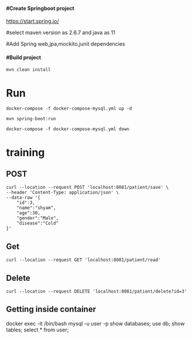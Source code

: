 #### **#Create Springboot project**

https://start.spring.io/

#select maven version as 2.6.7 and java as 11

#Add Spring web,jpa,mockito,junit dependencies

#### **#Build project**
```
mvn clean install
```

# Run
```
docker-compose -f docker-compose-mysql.yml up -d

mvn spring-boot:run

docker-compose -f docker-compose-mysql.yml down

```
# training
## POST
```
curl --location --request POST 'localhost:8081/patient/save' \
--header 'Content-Type: application/json' \
--data-raw '{
    "id":3,
    "name":"shyam",
    "age":30,
    "gender":"Male",
    "disease":"Cold"
}'
```

## Get
```
curl --location --request GET 'localhost:8081/patient/read'
```

## Delete
```
curl --location --request DELETE 'localhost:8081/patient/delete?id=3'
```

## Getting inside container

docker exec -it <container-id> /bin/bash
mysql -u user -p
show databases;
use db;
show tables;
select * from user;

